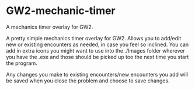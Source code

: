 # GW2-mechanic-timer
A mechanics timer overlay for GW2.

A pretty simple mechanics timer overlay for GW2. Allows you to add/edit new or existing encounters as needed, in case you feel so inclined. You can add in extra icons you might want to use into the ./Images folder wherever you have the .exe and those should be picked up too the next time you start the program.

Any changes you make to existing encounters/new encounters you add will be saved when you close the problem and choose to save changes.
